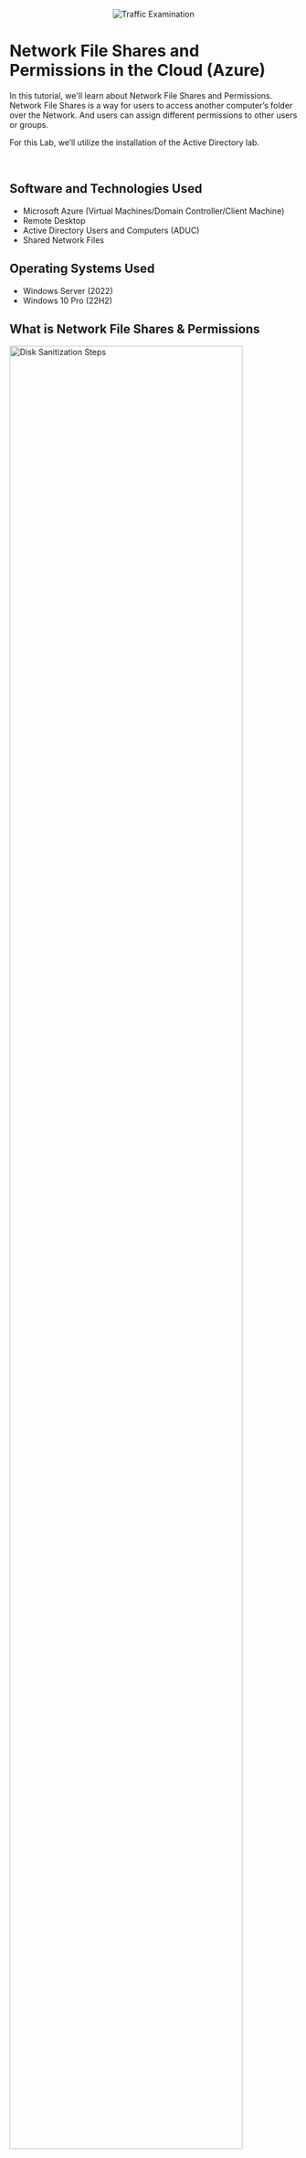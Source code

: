 <p align="center">
<img src="https://i.imgur.com/AeiqMDZ.png" alt="Traffic Examination"/>
</p>

<h1>Network File Shares and Permissions in the Cloud (Azure)</h1>
<p>
  In this tutorial, we'll learn about Network File Shares and Permissions. Network File Shares is a way for users to access another computer’s folder over the Network. And users can assign different permissions to other users or groups.

  For this Lab, we’ll utilize the installation of the Active Directory lab.
</p>
<br />

<h2>Software and Technologies Used</h2>

- Microsoft Azure (Virtual Machines/Domain Controller/Client Machine)
- Remote Desktop
- Active Directory Users and Computers (ADUC)
- Shared Network Files

<h2>Operating Systems Used </h2>

- Windows Server (2022)
- Windows 10 Pro</b> (22H2)

<h2> What is Network File Shares & Permissions</h2>
<p>
  <img src="https://i.imgur.com/eL7VqU9.png" height="90%" width="90%" alt="Disk Sanitization Steps"/>
</p>
<p>
Network File Shares is a way for users to access another computer’s folder over the Network. And users can assign different permissions to other users or groups.
  
For this Lab, we’ll utilize the installation of the Active Directory lab.
</p>
<h2>When might we use File Share</h2>
<p>
  <img src="https://i.imgur.com/EKaUOTR.png" height="90%" width="90%" alt="Disk Sanitization Steps"/>
</p>
<br />
<h2>Create some sample File Shares with various Permissions</h2>
<p>
  1. Connect/log into "DC-1" as your Domain Admin account (mydomain.com\jane_admin)
  
  2. Connect/log into "Client-1" as a Normal User (mydomain\<someuser>) – (biv.fim)

  3. On DC-1, on the C:\ drive, create 4 folders: “read-access”, “write-access”, “no-access”, “accounting”.

     For this lab, these folders will be named to the specific tasks and access we’ll be providing these folders.
</p>
<p>
  <img src="https://i.imgur.com/wYS7Ok7.png" height="90%" width="90%" alt="Disk Sanitization Steps"/>
</p>
<p>
  4. Set the following permissions (share the folder)

  a. Folder: “read access”, Group: “Domain Users”, Permission: “Read”
</p>
<p>
  <img src="https://i.imgur.com/gjKHbvd.png" height="90%" width="90%" alt="Disk Sanitization Steps"/>
</p>
<p>
  b. Folder: “write-access”, Group: “Domain Users”, Permissions: “Read/Write” 
</p>
<p>
  <img src="https://i.imgur.com/7SMSzyx.png" height="90%" width="90%" alt="Disk Sanitization Steps"/>
</p>
<p>
  c. Folder: “no-access”, Group: “Domain Admins”, “Permissions: “Read/Write” 
</p>
<p>
   <img src="https://i.imgur.com/5c58CBu.png" height="90%" width="90%" alt="Disk Sanitization Steps"/>
</p>
<p>
  d. (Skip accounting for now)
</p>
<br />
<h2>Attempt to access File Shares as a Normal User from Client-1</h2>
<p>
   5. On Client-1, navigate to the shared folder (start, run, \\dc-1) 
</p>
<p>
  <img src="https://i.imgur.com/tJv6M5S.png" height="90%" width="90%" alt="Disk Sanitization Steps"/>
  <img src="https://i.imgur.com/ouMEknQ.png" height="90%" width="90%" alt="Disk Sanitization Steps"/>
</p>
<p>
  6. Try to access the folders you just created. Which folders can you access? Which folders can you create stuff in? Does it make sense?

  For the Read-Access Folder, Domain Users are only allowed to view, not to create or modify.
</p>
<p>
  <img src="https://i.imgur.com/kAPHvLn.png" height="90%" width="90%" alt="Disk Sanitization Steps"/>
</p>
<p>
  For the Write-Access Folder, Domain Users are allowed to view, write, or create files on the Write-Access folder.
</p>
<p>
  <img src="https://i.imgur.com/Ti6A8zr.png" height="90%" width="90%" alt="Disk Sanitization Steps"/>
</p>
<p>
  And for the No-Access folder, as a Domain User, we’re not allowed to view or open it entirely.
</p>
<p>
  <img src="https://i.imgur.com/wq8YTk9.png" height="90%" width="90%" alt="Disk Sanitization Steps"/>
</p>
<br />
<h2>Create an “ACCOUNTANTS” Security Group, assign permissions, and test Access</h2>



